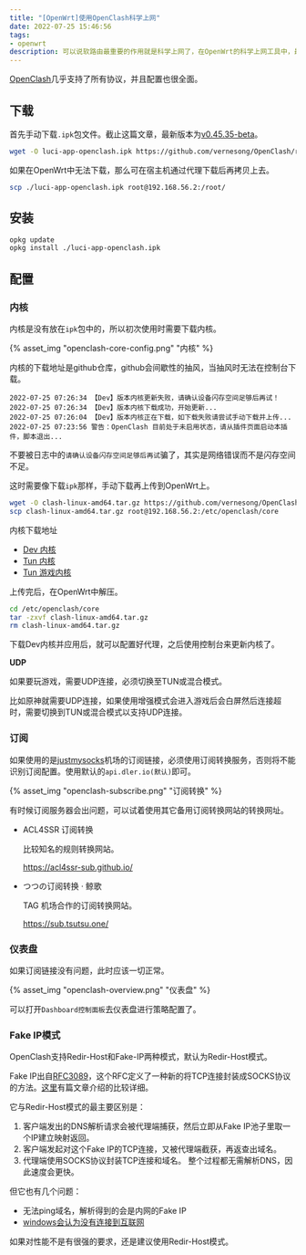 ```yaml
---
title: "[OpenWrt]使用OpenClash科学上网"
date: 2022-07-25 15:46:56
tags:
- openwrt
description: 可以说软路由最重要的作用就是科学上网了，在OpenWrt的科学上网工具中，最喜欢的还是OpenClash。
---
```

[OpenClash](https://github.com/vernesong/OpenClash)几乎支持了所有协议，并且配置也很全面。

## 下载

首先手动下载`.ipk`包文件。截止这篇文章，最新版本为[v0.45.35-beta](https://github.com/vernesong/OpenClash/releases/tag/v0.45.35-beta)。

```bash
wget -O luci-app-openclash.ipk https://github.com/vernesong/OpenClash/releases/download/v0.45.35-beta/luci-app-openclash_0.45.35-beta_all.ipk
```

如果在OpenWrt中无法下载，那么可在宿主机通过代理下载后再拷贝上去。

```bash
scp ./luci-app-openclash.ipk root@192.168.56.2:/root/
```

## 安装

```bash
opkg update
opkg install ./luci-app-openclash.ipk
```

## 配置

### 内核

内核是没有放在`ipk`包中的，所以初次使用时需要下载内核。

{% asset_img "openclash-core-config.png" "内核" %}

内核的下载地址是github仓库，github会间歇性的抽风，当抽风时无法在控制台下载。

```log
2022-07-25 07:26:34 【Dev】版本内核更新失败，请确认设备闪存空间足够后再试！
2022-07-25 07:26:34 【Dev】版本内核下载成功，开始更新...
2022-07-25 07:26:04 【Dev】版本内核正在下载，如下载失败请尝试手动下载并上传...
2022-07-25 07:23:56 警告：OpenClash 目前处于未启用状态，请从插件页面启动本插件，脚本退出...
```

不要被日志中的`请确认设备闪存空间足够后再试`骗了，其实是网络错误而不是闪存空间不足。

这时需要像下载`ipk`那样，手动下载再上传到OpenWrt上。

```bash
wget -O clash-linux-amd64.tar.gz https://github.com/vernesong/OpenClash/releases/download/Clash/clash-linux-amd64.tar.gz
scp clash-linux-amd64.tar.gz root@192.168.56.2:/etc/openclash/core
```

内核下载地址
- [Dev 内核](https://github.com/vernesong/OpenClash/releases/tag/Clash)
- [Tun 内核](https://github.com/vernesong/OpenClash/releases/tag/TUN-Premium)
- [Tun 游戏内核](https://github.com/vernesong/OpenClash/releases/tag/TUN)

上传完后，在OpenWrt中解压。

```bash
cd /etc/openclash/core
tar -zxvf clash-linux-amd64.tar.gz
rm clash-linux-amd64.tar.gz
```

下载Dev内核并应用后，就可以配置好代理，之后使用控制台来更新内核了。

**UDP**

如果要玩游戏，需要UDP连接，必须切换至TUN或混合模式。

比如原神就需要UDP连接，如果使用增强模式会进入游戏后会白屏然后连接超时，需要切换到TUN或混合模式以支持UDP连接。

### 订阅

如果使用的是[justmysocks](https://justmysocks5.net)机场的订阅链接，必须使用订阅转换服务，否则将不能识别订阅配置。使用默认的`api.dler.io(默认)`即可。

{% asset_img "openclash-subscribe.png" "订阅转换" %}

有时候订阅服务器会出问题，可以试着使用其它备用订阅转换网站的转换网址。

- ACL4SSR 订阅转换

  比较知名的规则转换网站。

  https://acl4ssr-sub.github.io/

- つつの订阅转换 · 鲸歌

  TAG 机场合作的订阅转换网站。

  https://sub.tsutsu.one/

### 仪表盘

如果订阅链接没有问题，此时应该一切正常。

{% asset_img "openclash-overview.png" "仪表盘" %}

可以打开`Dashboard控制面板`去仪表盘进行策略配置了。

### Fake IP模式
OpenClash支持Redir-Host和Fake-IP两种模式，默认为Redir-Host模式。

Fake IP出自[RFC3089](https://www.rfc-editor.org/rfc/rfc3089)，这个RFC定义了一种新的将TCP连接封装成SOCKS协议的方法。[这里](https://blog.skk.moe/post/what-happend-to-dns-in-proxy/#Zai-redir-x2F-tun2socks-Zhong-Shi-Yong-Fake-IP)有篇文章介绍的比较详细。

它与Redir-Host模式的最主要区别是：
1. 客户端发出的DNS解析请求会被代理端捕获，然后立即从Fake IP池子里取一个IP建立映射返回。
2. 客户端发起对这个Fake IP的TCP连接，又被代理端截获，再返查出域名。
3. 代理端使用SOCKS协议封装TCP连接和域名。
整个过程都无需解析DNS，因此速度会更快。

但它也有几个问题：
- 无法ping域名，解析得到的会是内网的Fake IP
- [windows会认为没有连接到互联网](https://github.com/vernesong/OpenClash/issues/6)

如果对性能不是有很强的要求，还是建议使用Redir-Host模式。
